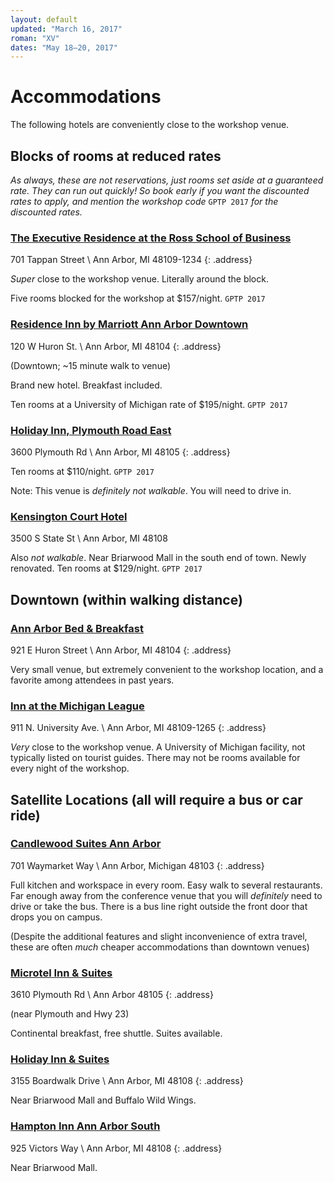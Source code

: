 ```yaml
---
layout: default
updated: "March 16, 2017"
roman: "XV"
dates: "May 18–20, 2017"
---
```

# Accommodations

The following hotels are conveniently close to the workshop venue.

## Blocks of rooms at reduced rates

_As always, these are not reservations, just rooms set aside at a guaranteed rate. They can run out quickly! So book early if you want the discounted rates to apply, and mention the workshop code_ `GPTP 2017` _for the discounted rates._

### [The Executive Residence at the Ross School of Business](https://michiganross.umich.edu/programs/executive-education/executive-accommodations)

701 Tappan Street \\
Ann Arbor, MI 48109-1234
{: .address}

_Super_ close to the workshop venue. Literally around the block.

Five rooms blocked for the workshop at $157/night. `GPTP 2017`

### [Residence Inn by Marriott Ann Arbor Downtown](http://www.marriott.com/hotels/travel/arbdt-residence-inn-ann-arbor-downtown)

120 W Huron St. \\
Ann Arbor, MI 48104
{: .address}

(Downtown; ~15 minute walk to venue)

Brand new hotel. Breakfast included.

Ten rooms at a University of Michigan rate of $195/night. `GPTP 2017`

### [Holiday Inn, Plymouth Road East](http://www.hiannarbor.com)

3600 Plymouth Rd \\
Ann Arbor, MI 48105
{: .address}

Ten rooms at $110/night. `GPTP 2017`

Note: This venue is _definitely not walkable_. You will need to drive in.

### [Kensington Court Hotel](http://www.kcourtaa.com)

3500 S State St \\
Ann Arbor, MI 48108

Also _not walkable_. Near Briarwood Mall in the south end of town. Newly renovated. Ten rooms at $129/night. `GPTP 2017`

## Downtown (within walking distance)

### [Ann Arbor Bed & Breakfast](http://annarborbedandbreakfast.com)

921 E Huron Street \\
Ann Arbor, MI 48104
{: .address}

Very small venue, but extremely convenient to the workshop location, and a favorite among attendees in past years.

### [Inn at the Michigan League](https://uunions.umich.edu/league/inn)

911 N. University Ave. \\
Ann Arbor, MI  48109-1265
{: .address}

*Very* close to the workshop venue. A University of Michigan facility, not typically listed on tourist guides. There may not be rooms available for every night of the workshop.

## Satellite Locations (all will require a bus or car ride)

### [Candlewood Suites Ann Arbor](http://www.ihg.com/candlewood/hotels/us/en/ann-arbor/dttaa/hoteldetail)

701 Waymarket Way \\
Ann Arbor, Michigan 48103
{: .address}

Full kitchen and workspace in every room. Easy walk to several restaurants. Far enough away from the conference venue that you will _definitely_ need to drive or take the bus. There is a bus line right outside the front door that drops you on campus.

(Despite the additional features and slight inconvenience of extra travel, these are often _much_ cheaper accommodations than downtown venues)

### [Microtel Inn & Suites](http://microtelinn.com)

3610 Plymouth Rd \\
Ann Arbor 48105
{: .address}

(near Plymouth and Hwy 23)

Continental breakfast, free shuttle. Suites available.

### [Holiday Inn & Suites](http://www.ihg.com/holidayinn/hotels/us/en/ann-arbor/arbep/hoteldetail)

3155 Boardwalk Drive \\
Ann Arbor, MI 48108
{: .address}

Near Briarwood Mall and Buffalo Wild Wings.

### [Hampton Inn Ann Arbor South](http://www.annarborsouth.hamptoninn.com)

925 Victors Way \\
Ann Arbor, MI 48108
{: .address}

Near Briarwood Mall.
